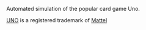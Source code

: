 Automated simulation of the popular card game Uno.

[UNO](https://www.mattelgames.com/en-us/cards/uno) is a registered trademark of [Mattel](https://www.mattel.com)
